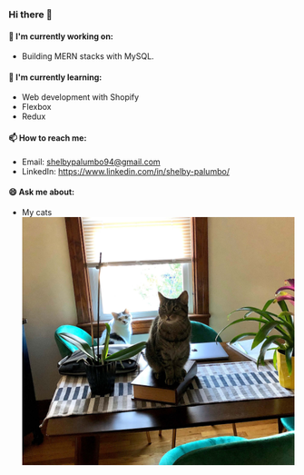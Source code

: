 ### Hi there 👋

#### 🔭 I'm currently working on:

- Building MERN stacks with MySQL.

#### 🌱 I'm currently learning:

- Web development with Shopify
- Flexbox
- Redux

#### 📫 How to reach me:

- Email: shelbypalumbo94@gmail.com
- LinkedIn: https://www.linkedin.com/in/shelby-palumbo/

#### 😄 Ask me about:

- My cats
  ![Mina & Loui](tableCats.jpg)
  <!--
  **shelbypalumbo/shelbypalumbo** is a ✨ _special_ ✨ repository because its `README.md` (this file) appears on your GitHub profile.

Here are some ideas to get you started:

- 🔭 I’m currently working on ...
- 🌱 I’m currently learning ...
- 👯 I’m looking to collaborate on ...
- 🤔 I’m looking for help with ...
- 💬 Ask me about ...
- 📫 How to reach me: ...
- 😄 Pronouns: ...
- ⚡ Fun fact: ...
  -->
